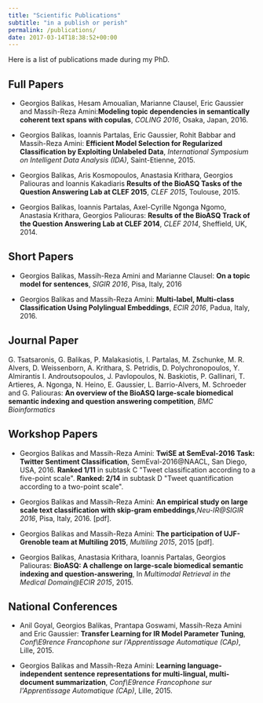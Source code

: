 ```yaml
---
title: "Scientific Publications"
subtitle: "in a publish or perish"
permalink: /publications/
date: 2017-03-14T18:38:52+00:00
---
```


Here is a list of publications made during my PhD. 

## Full Papers


- Georgios Balikas, Hesam Amoualian, Marianne Clausel, Eric Gaussier and Massih-Reza Amini:**Modeling topic dependencies in semantically coherent text spans with copulas**, *COLING 2016*, Osaka, Japan, 2016.


- Georgios Balikas, Ioannis Partalas, Eric Gaussier, Rohit Babbar and Massih-Reza Amini: **Efficient Model Selection for Regularized Classification by Exploiting Unlabeled Data**, *International Symposium on Intelligent Data Analysis (IDA)*, Saint-Etienne, 2015.

- Georgios Balikas, Aris Kosmopoulos, Anastasia Krithara, Georgios Paliouras and Ioannis Kakadiaris **Results of the BioASQ Tasks of the Question Answering Lab at CLEF 2015**, *CLEF 2015*, Toulouse, 2015.

- Georgios Balikas, Ioannis Partalas, Axel-Cyrille Ngonga Ngomo, Anastasia Krithara, Georgios Paliouras: **Results of the BioASQ Track of the Question Answering Lab at CLEF 2014**, *CLEF 2014*, Sheffield, UK, 2014.

## Short Papers

- Georgios Balikas, Massih-Reza Amini and Marianne Clausel: **On a topic model for sentences**, *SIGIR 2016*, Pisa, Italy, 2016

- Georgios Balikas and Massih-Reza Amini: **Multi-label, Multi-class Classification Using Polylingual Embeddings**, *ECIR 2016*, Padua, Italy, 2016.



## Journal Paper
G. Tsatsaronis, G. Balikas, P. Malakasiotis, I. Partalas, M. Zschunke, M. R. Alvers, D. Weissenborn, A. Krithara, S. Petridis, D. Polychronopoulos, Y. Almirantis I. Androutsopoulos, J. Pavlopoulos, N. Baskiotis, P. Gallinari, T. Artieres, A. Ngonga, N. Heino, E. Gaussier, L. Barrio-Alvers, M. Schroeder and G. Paliouras: **An overview of the BioASQ large-scale biomedical semantic indexing and question answering competition**, *BMC Bioinformatics*

## Workshop Papers

- Georgios Balikas and Massih-Reza Amini: **TwiSE at SemEval-2016 Task: Twitter Sentiment Classification**, SemEval-2016@NAACL, San Diego, USA, 2016. **Ranked 1/11** in subtask C "Tweet classification according to a five-point scale". **Ranked: 2/14** in subtask D "Tweet quantification according to a two-point scale".

- Georgios Balikas and Massih-Reza Amini: **An empirical study on large scale text classification with skip-gram embeddings**,*Neu-IR@SIGIR 2016*, Pisa, Italy, 2016. [pdf].

- Georgios Balikas and Massih-Reza Amini: **The participation of UJF-Grenoble team at Multiling 2015**, *Multiling 2015*, 2015 [pdf].

- Georgios Balikas, Anastasia Krithara, Ioannis Partalas, Georgios Paliouras: **BioASQ: A challenge on large-scale biomedical semantic indexing and question-answering**, In *Multimodal Retrieval in the Medical Domain@ECIR 2015*, 2015. 


## National Conferences
- Anil Goyal, Georgios Balikas, Prantapa Goswami, Massih-Reza Amini and Eric Gaussier: **Transfer Learning for IR Model Parameter Tuning**, *Conf\E9rence Francophone sur l'Apprentissage Automatique (CAp)*, Lille, 2015.

- Georgios Balikas and Massih-Reza Amini: **Learning language-independent sentence representations for multi-lingual, multi-document summarization**, *Conf\E9rence Francophone sur l'Apprentissage Automatique (CAp)*, Lille, 2015.
